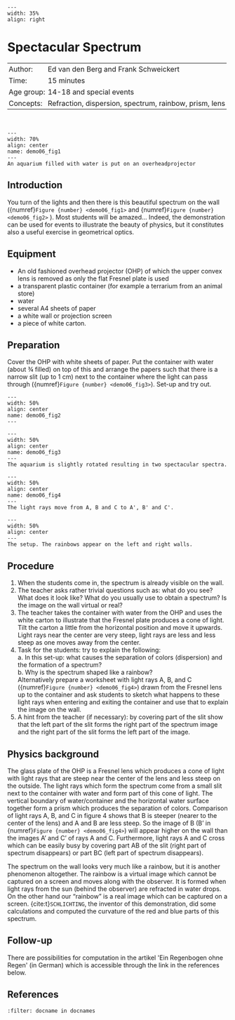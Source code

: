 ```{figure} ../../figures/busy.png
---
width: 35%
align: right
```

# Spectacular Spectrum

<table style="width: 100%; border-collapse: collapse; border: none;">
    <tr style="background-color: var(--background-color);">  
        <td style="text-align: left; padding: 3px; border: none; color: var(--text-color)">Author:</td>
        <td style="text-align: left; padding: 3px; border: none; color: var(--text-color)">Ed van den Berg and Frank Schweickert</td>
    </tr>
    <tr style="background-color: var(--background-color);"> 
        <td style="text-align: left; padding: 3px; border: none; color: var(--text-color)">Time:</td>
        <td style="text-align: left; padding: 3px; border: none; color: var(--text-color)">15 minutes</td>
    </tr>
    <tr style="background-color: var(--background-color);"> 
        <td style="text-align: left; padding: 3px; border: none; color: var(--text-color)">Age group:</td>
        <td style="text-align: left; padding: 3px; border: none; color: var(--text-color)">14-18 and special events</td>
    </tr>
    <tr style="background-color: var(--background-color);"> 
        <td style="text-align: left; padding: 3px; border: none; color: var(--text-color)">Concepts:</td>
        <td style="text-align: left; padding: 3px; border: none; color: var(--text-color)">Refraction, dispersion, spectrum, rainbow, prism, lens</td>
    </tr>
</table><br>

```{figure} demo06_figure1.png
---
width: 70%
align: center
name: demo06_fig1
---
An aquarium filled with water is put on an overheadprojector 
``` 

## Introduction
You turn of the lights and then there is this beautiful spectrum on the wall ({numref}`Figure {number} <demo06_fig1>` and {numref}`Figure {number} <demo06_fig2>` ). Most students will be amazed... Indeed, the demonstration can be used for events to illustrate the beauty of physics, but it constitutes also a useful exercise in geometrical optics.

## Equipment
* An old fashioned overhead projector (OHP) of which the upper convex lens is removed as only the flat Fresnel plate is used
* a transparent plastic container (for example a terrarium from an animal store)
* water
* several A4 sheets of paper
* a white wall or projection screen
* a piece of white carton.

## Preparation
Cover the OHP with white sheets of paper. Put the container with water (about ¾ filled) on top of this and arrange the papers such that there is a narrow slit (up to 1 cm) next to the container where the light can pass through ({numref}`Figure {number} <demo06_fig3>`). Set-up and try out. 

```{figure} demo06_figure2.jpg
---
width: 50%
align: center
name: demo06_fig2
---

``` 

```{figure} demo06_figure3.png
---
width: 50%
align: center
name: demo06_fig3
---
The aquarium is slightly rotated resulting in two spectacular spectra.
``` 

```{figure} demo06_figure4.png
---
width: 50%
align: center
name: demo06_fig4
---
The light rays move from A, B and C to A', B' and C'.
``` 

```{figure} demo06_figure5.jpg
---
width: 50%
align: center
---
The setup. The rainbows appear on the left and right walls.
``` 

## Procedure
1.	When the students come in, the spectrum is already visible on the wall.
2.	The teacher asks rather trivial questions such as: what do you see? What does it look like? What do you usually use to obtain a spectrum? Is the image on the wall virtual or real?
3.	The teacher takes the container with water from the OHP and uses the white carton to illustrate that the Fresnel plate produces a cone of light. Tilt the carton a little from the horizontal position and move it upwards. Light rays near the center are very steep, light rays are less and less steep as one moves away from the center.
4.	Task for the students: try to explain the following:<br>
a.	In this set-up: what causes the separation of colors (dispersion) and the formation of a spectrum?<br>
b.	Why is the spectrum shaped like a rainbow?<br>
Alternatively prepare a worksheet with light rays A, B, and C ({numref}`Figure {number} <demo06_fig4>`) drawn from the Fresnel lens up to the container and ask students to sketch what happens to these light rays when entering and exiting the container and use that to explain the image on the wall.
5.	A hint from the teacher (if necessary): by covering part of the slit show that the left part of the slit forms the right part of the spectrum image and the right part of the slit forms the left part of the image.


## Physics background
The glass plate of the OHP is a Fresnel lens which produces a cone of light with light rays that are steep near the center of the lens and less steep on the outside. The light rays which form the spectrum come from a small slit next to the container with water and form part of this cone of light. The vertical boundary of water/container and the horizontal water surface together form a prism which produces the separation of colors. Comparison of light rays A, B, and C in figure 4 shows that B is steeper (nearer to the center of the lens) and A and B are less steep. So the image of B (B’ in {numref}`Figure {number} <demo06_fig4>`) will appear higher on the wall than the images A’ and C’ of rays A and C. Furthermore, light rays A and C cross which can be easily busy by covering part AB of the slit (right part of spectrum disappears) or part BC (left part of spectrum disappears).

The spectrum on the wall looks very much like a rainbow, but it is another phenomenon altogether. The rainbow is a virtual image which cannot be captured on a screen and moves along with the observer. It is formed when light rays from the sun (behind the observer) are refracted in water drops. On the other hand our “rainbow” is a real image which can be captured on a screen. {cite:t}`SCHLICHTING`, the inventor of this demonstration, did some calculations and computed the curvature of the red and blue parts of this spectrum.

## Follow-up
There are possibilities for computation in the artikel 'Ein Regenbogen ohne Regen' (in German) which is accessible through the link in the references below.


## References
```{bibliography}
:filter: docname in docnames
```